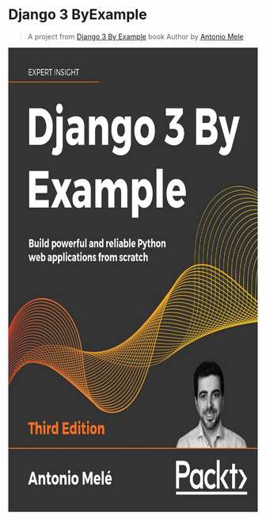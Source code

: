 # Django 3 ByExample
> A project from [Django 3 By Example](https://www.google.com/books/edition/Django_3_By_Example/y83aDwAAQBAJ?hl=en) book Author by [Antonio Mele](https://www.google.com/search?q=Antonio+Mele)



<p align="center">
  <img width="540" height="937" src="https://github.com/mohammadhprp/Django3ByExample/blob/master/screenshot/book-cover.jpg?">
</p>
